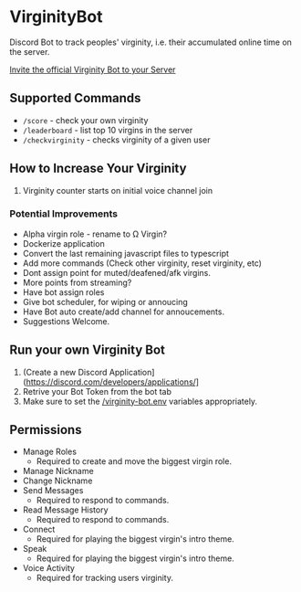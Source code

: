 # VirginityBot

Discord Bot to track peoples' virginity, i.e. their accumulated online time on the server.

[Invite the official Virginity Bot to your Server](https://discord.com/api/oauth2/authorize?client_id=943974476469645333&permissions=312965532688&scope=bot)

## Supported Commands

-   `/score` - check your own virginity
-   `/leaderboard` - list top 10 virgins in the server
-   `/checkvirginity` - checks virginity of a given user

## How to Increase Your Virginity

1. Virginity counter starts on initial voice channel join

### Potential Improvements

-   Alpha virgin role - rename to Ω Virgin?
-   Dockerize application
-   Convert the last remaining javascript files to typescript
-   Add more commands (Check other virginity, reset virginity, etc)
-   Dont assign point for muted/deafened/afk virgins.
-   More points from streaming?
-   Have bot assign roles
-   Give bot scheduler, for wiping or annoucing
-   Have Bot auto create/add channel for annoucements.
-   Suggestions Welcome.

## Run your own Virginity Bot

1. (Create a new Discord Application](https://discord.com/developers/applications/]
2. Retrive your Bot Token from the bot tab
3. Make sure to set the [/virginity-bot.env](/virginity-bot.env) variables appropriately.

## Permissions

-   Manage Roles
    -   Required to create and move the biggest virgin role.
-   Manage Nickname
-   Change Nickname
-   Send Messages
    -   Required to respond to commands.
-   Read Message History
    -   Required to respond to commands.
-   Connect
    -   Required for playing the biggest virgin's intro theme.
-   Speak
    -   Required for playing the biggest virgin's intro theme.
-   Voice Activity
    -   Required for tracking users virginity.
